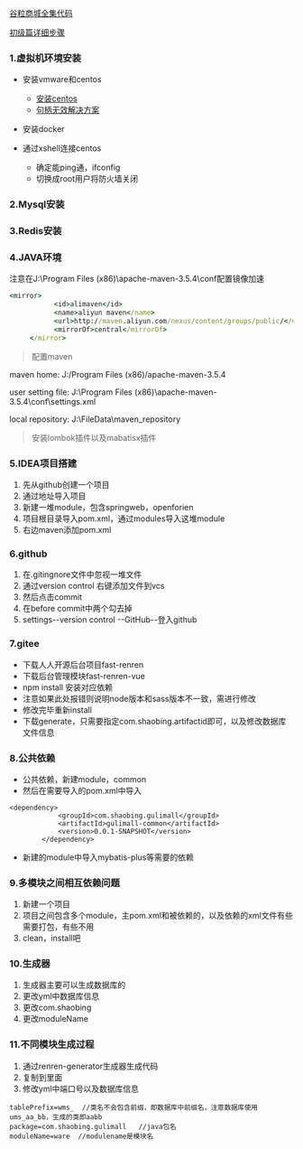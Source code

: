 [谷粒商城全集代码](https://github.com/NiceSeason/gulimall-learning)

[初级篇详细步骤](https://blog.csdn.net/hancoder/article/details/107612619)

### 1.虚拟机环境安装

* 安装vmware和centos
  * [安装centos](http://www.lotpc.com/zjjc/8936.html)
  * [句柄无效解决方案](https://blog.csdn.net/ly_qiu/article/details/104274821)
* 安装docker

* 通过xshell连接centos
  * 确定能ping通，ifconfig
  * 切换成root用户将防火墙关闭

### 2.Mysql安装

### 3.Redis安装

### 4.JAVA环境

注意在J:\Program Files (x86)\apache-maven-3.5.4\conf配置镜像加速

```cmd
<mirror>
           <id>alimaven</id>
           <name>aliyun maven</name>
           <url>http://maven.aliyun.com/nexus/content/groups/public/</url>
           <mirrorOf>central</mirrorOf>
     </mirror>
```

> 配置maven

maven home:  J:/Program Files (x86)/apache-maven-3.5.4

user setting file: J:\Program Files (x86)\apache-maven-3.5.4\conf\settings.xml

local repository:  J:\FileData\maven_repository

> 安装lombok插件以及mabatisx插件

### 5.IDEA项目搭建

1. 先从github创建一个项目
2. 通过地址导入项目
3. 新建一堆module，包含springweb，openforien
4. 项目根目录导入pom.xml，通过modules导入这堆module
5. 右边maven添加pom.xml

### 6.github

1. 在.gitingnore文件中忽视一堆文件
2. 通过version control 右键添加文件到vcs
3. 然后点击commit
4. 在before commit中两个勾去掉
5. settings--version control --GitHub--登入github

### 7.gitee

* 下载人人开源后台项目fast-renren
* 下载后台管理模块fast-renren-vue
* npm install 安装对应依赖
* 注意如果此处报错则说明node版本和sass版本不一致，需进行修改
* 修改完毕重新install
* 下载generate，只需要指定com.shaobing.artifactid即可，以及修改数据库文件信息

### 8.公共依赖

* 公共依赖，新建module，common
* 然后在需要导入的pom.xml中导入

```
<dependency>
            <groupId>com.shaobing.gulimall</groupId>
            <artifactId>gulimall-common</artifactId>
            <version>0.0.1-SNAPSHOT</version>
        </dependency>
```

* 新建的module中导入mybatis-plus等需要的依赖

### 9.多模块之间相互依赖问题

1. 新建一个项目
2. 项目之间包含多个module，主pom.xml和被依赖的，以及依赖的xml文件有些需要打包，有些不用
3. clean，install吧

### 10.生成器

1. 生成器主要可以生成数据库的
2. 更改yml中数据库信息
3. 更改com.shaobing
4. 更改moduleName

### 11.不同模块生成过程

1. 通过renren-generator生成器生成代码
2. 复制到里面
3. 修改yml中端口号以及数据库信息

```
tablePrefix=wms_  //类名不会包含前缀，即数据库中前缀名，注意数据库使用ums_aa_bb，生成的类即aabb
package=com.shaobing.gulimall   //java包名
moduleName=ware  //modulename是模块名
```


